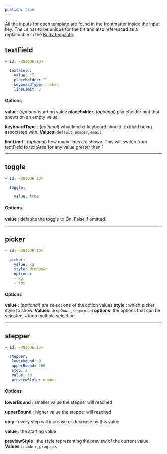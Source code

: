 ```yaml
---
publish: true
---
```

All the inputs for each template are found in the [frontmatter](frontmatter.md) inside the input key. The `id` has to be unique for the file and also referenced as a replaceable in the [Body template](Body%20template.md).

## textField

```YAML
- id: <UNIQUE ID>

  textField:
    value: “”
    placeholder: “”
    keyboardType: number
    lineLimit: 3
```

#### Options
**value**: (*optional*)starting value
**placeholder**: (*optional*) placeholder hint that shows on an empty value. 

**keyboardType** : (*optional*) what kind of keyboard should textfield being associated with. **Values**: `default`, `number`, `email` 

**lineLimit** : (*optional*) how many lines are shown. This will switch from textField to textArea for any value greater than 1

---

## toggle

```YAML
- id: <UNIQUE ID>

  toggle:

    value: true
```

#### Options

**value** : defaults the toggle to On. False if omitted. 

---

## picker

```YAML
- id: <UNIQUE ID>

  picker:
    value: Kg
    style: dropDown
    options:
    - Kg
    - lbs
```

#### Options

**value** : (*optional*) pre select one of the option values
**style** : which picker style to show. **Values**: `dropDown` , `segmented` 
**options**: the options that can be selected. 
#todo multiple selection.

---

## stepper

```YAML
- id: <UNIQUE ID>

  stepper:
   lowerBound: 0
   upperBound: 100
   step: 2
   value: 10
   previewStyle: number
```

#### Options

**lowerBound** : smaller value the stepper will reached

**upperBound** : higher value the stepper will reached

**step** :  every step will increase or decrease by this value

**value** :  the starting value

**previewStyle** :  the style representing the preview of the current value. **Values** : `number`, `progress`
